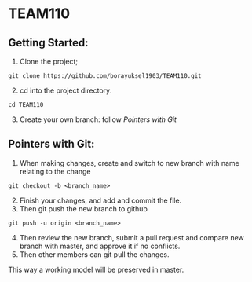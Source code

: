 # TEAM110

## Getting Started:
1) Clone the project;
```
git clone https://github.com/borayuksel1903/TEAM110.git
```
2) cd into the project directory:
```
cd TEAM110
```
3) Create your own branch: follow *Pointers with Git*

## Pointers with Git:
1) When making changes, create and switch to new branch with name relating to the change 
```
git checkout -b <branch_name> 
```
2) Finish your changes, and add and commit the file.
3) Then git push the new branch to github 
```
git push -u origin <branch_name>
```
4) Then review the new branch, submit a pull request and compare new branch with master, and approve it if no conflicts.
5) Then other members can git pull the changes.
 
This way a working model will be preserved in master.
